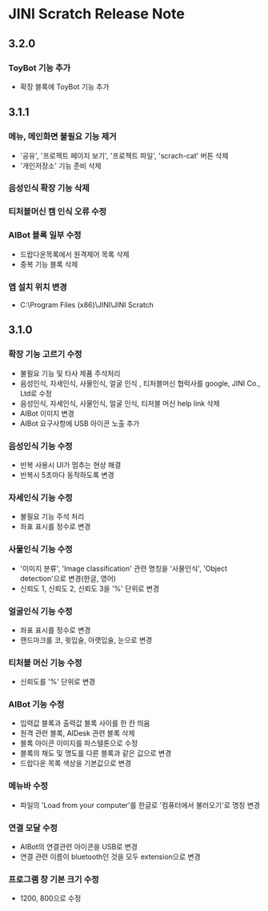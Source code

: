 # JINI Scratch Release Note

## 3.2.0
### ToyBot 기능 추가
- 확장 블록에 ToyBot 기능 추가

## 3.1.1
### 메뉴, 메인화면 불필요 기능 제거
- '공유', '프로젝트 페이지 보기', '프로젝트 파일', 'scrach-cat' 버튼 삭제
- '개인저장소' 기능 준비 삭제 
### 음성인식 확장 기능 삭제
### 티처블머신 캠 인식 오류 수정
### AIBot 블록 일부 수정
- 드랍다운목록에서 원격제어 목록 삭제
- 중복 기능 블록 삭제
### 앱 설치 위치 변경
- C:\Program Files (x86)\JINI\JINI Scratch

## 3.1.0
### 확장 기능 고르기 수정
- 불필요 기능 및 타사 제품 주석처리
- 음성인식, 자세인식, 사물인식, 얼굴 인식 , 티처블머신 협럭사를 google, JINI Co., Ltd로 수정
- 음성인식, 자세인식, 사물인식, 얼굴 인식, 티저블 머신 help link 삭제
- AIBot 이미지 변경
- AIBot 요구사항에 USB 아이콘 노출 추가

### 음성인식 기능 수정
- 반복 사용시 UI가 멈추는 현상 해결
- 반복시 5초마다 동작하도록 변경

### 자세인식 기능 수정
- 불필요 기능 주석 처리
- 좌표 표시를 정수로 변경

### 사물인식 기능 수정
- '이미지 분류', 'Image classification' 관련 명칭을 '사물인식', 'Object detection'으로 변경(한글, 영어)
- 신뢰도 1, 신뢰도 2, 신뢰도 3을 '%' 단위로 변경

### 얼굴인식 기능 수정
- 좌표 표시를 정수로 변경
- 랜드마크를 코, 윗입술, 아랫입술, 눈으로 변경

### 티처블 머신 기능 수정
- 신뢰도를 '%' 단위로 변경

### AIBot 기능 수정
- 입력값 블록과 출력값 블록 사이를 한 칸 띄움
- 원격 관련 블록, AIDesk 관련 블록 삭제
- 블록 아이콘 이미지를 파스텔톤으로 수정
- 블록의 채도 및 명도를 다른 블록과 같은 값으로 변경
- 드랍다운 목록 색상을 기본값으로 변경

### 메뉴바 수정
- 파일의 'Load from your computer'를 한글로 '컴퓨터에서 불러오기'로 명칭 변경

### 연결 모달 수정
- AIBot의 연결관련 아이콘을 USB로 변경
- 연결 관련 이름이 bluetooth인 것을 모두 extension으로 변경

### 프로그램 창 기본 크기 수정
- 1200, 800으로 수정